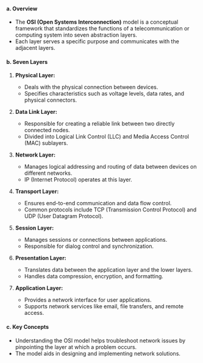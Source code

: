 #### a. Overview

- The **OSI (Open Systems Interconnection)** model is a conceptual framework that standardizes the functions of a telecommunication or computing system into seven abstraction layers.
- Each layer serves a specific purpose and communicates with the adjacent layers.

#### b. Seven Layers

1. **Physical Layer:**
    
    - Deals with the physical connection between devices.
    - Specifies characteristics such as voltage levels, data rates, and physical connectors.
2. **Data Link Layer:**
    
    - Responsible for creating a reliable link between two directly connected nodes.
    - Divided into Logical Link Control (LLC) and Media Access Control (MAC) sublayers.
3. **Network Layer:**
    
    - Manages logical addressing and routing of data between devices on different networks.
    - IP (Internet Protocol) operates at this layer.
4. **Transport Layer:**
    
    - Ensures end-to-end communication and data flow control.
    - Common protocols include TCP (Transmission Control Protocol) and UDP (User Datagram Protocol).
5. **Session Layer:**
    
    - Manages sessions or connections between applications.
    - Responsible for dialog control and synchronization.
6. **Presentation Layer:**
    
    - Translates data between the application layer and the lower layers.
    - Handles data compression, encryption, and formatting.
7. **Application Layer:**
    
    - Provides a network interface for user applications.
    - Supports network services like email, file transfers, and remote access.

#### c. Key Concepts

- Understanding the OSI model helps troubleshoot network issues by pinpointing the layer at which a problem occurs.
- The model aids in designing and implementing network solutions.